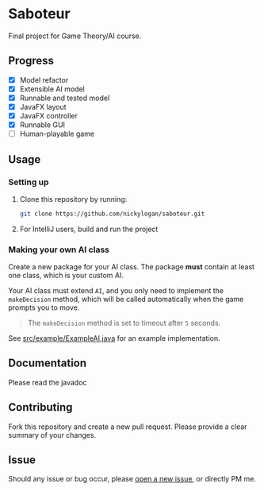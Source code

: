 # Saboteur

Final project for Game Theory/AI course.

## Progress

- [x] Model refactor
- [x] Extensible AI model
- [x] Runnable and tested model
- [x] JavaFX layout
- [x] JavaFX controller
- [x] Runnable GUI
- [ ] Human-playable game

## Usage

### Setting up

1. Clone this repository by running:
    ```sh
    git clone https://github.com/nickylogan/saboteur.git
    ```
2. For IntelliJ users, build and run the project

### Making your own AI class

Create a new package for your AI class. The package **must** contain at least one class, which is your custom AI. 

Your AI class must extend `AI`, and you only need to implement the `makeDecision` method, which will be called automatically when the game prompts you to move. 

> The `makeDecision` method is set to timeout after `5` seconds.

See [src/example/ExampleAI.java](https://github.com/nickylogan/saboteur/blob/master/src/example/ExampleAI.java) for an example implementation.

## Documentation

Please read the javadoc

## Contributing

Fork this repository and create a new pull request. Please provide a clear summary of your changes.

## Issue

Should any issue or bug occur, please [open a new issue](https://github.com/nickylogan/saboteur/issues/new), or directly PM me.